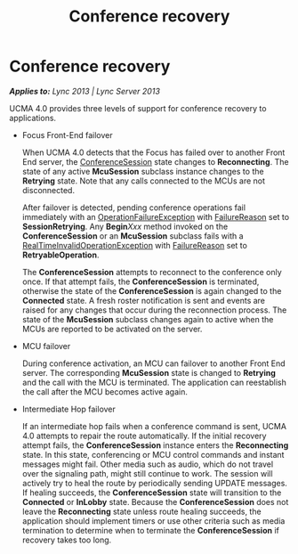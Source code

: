 ﻿---
title: Conference recovery
TOCTitle: Conference recovery
ms:assetid: a857410d-7f32-4850-9815-e0be658781b2
ms:mtpsurl: https://msdn.microsoft.com/en-us/library/Dn466073(v=office.15)
ms:contentKeyID: 57103067
ms.date: 07/25/2014
mtps_version: v=office.15
---

# Conference recovery


_**Applies to:** Lync 2013 | Lync Server 2013_

UCMA 4.0 provides three levels of support for conference recovery to applications.

  - Focus Front-End failover
    
    When UCMA 4.0 detects that the Focus has failed over to another Front End server, the [ConferenceSession](https://msdn.microsoft.com/en-us/library/hh349315\(v=office.15\)) state changes to **Reconnecting**. The state of any active **McuSession** subclass instance changes to the **Retrying** state. Note that any calls connected to the MCUs are not disconnected.
    
    After failover is detected, pending conference operations fail immediately with an [OperationFailureException](https://msdn.microsoft.com/en-us/library/hh161725\(v=office.15\)) with [FailureReason](https://msdn.microsoft.com/en-us/library/hh381130\(v=office.15\)) set to **SessionRetrying**. Any **Begin***Xxx* method invoked on the **ConferenceSession** or an **McuSession** subclass fails with a [RealTimeInvalidOperationException](https://msdn.microsoft.com/en-us/library/hh349003\(v=office.15\)) with [FailureReason](https://msdn.microsoft.com/en-us/library/hh350167\(v=office.15\)) set to **RetryableOperation**.
    
    The **ConferenceSession** attempts to reconnect to the conference only once. If that attempt fails, the **ConferenceSession** is terminated, otherwise the state of the **ConferenceSession** is again changed to the **Connected** state. A fresh roster notification is sent and events are raised for any changes that occur during the reconnection process. The state of the **McuSession** subclass changes again to active when the MCUs are reported to be activated on the server.

  - MCU failover
    
    During conference activation, an MCU can failover to another Front End server. The corresponding **McuSession** state is changed to **Retrying** and the call with the MCU is terminated. The application can reestablish the call after the MCU becomes active again.

  - Intermediate Hop failover
    
    If an intermediate hop fails when a conference command is sent, UCMA 4.0 attempts to repair the route automatically. If the initial recovery attempt fails, the **ConferenceSession** instance enters the **Reconnecting** state. In this state, conferencing or MCU control commands and instant messages might fail. Other media such as audio, which do not travel over the signaling path, might still continue to work. The session will actively try to heal the route by periodically sending UPDATE messages. If healing succeeds, the **ConferenceSession** state will transition to the **Connected** or **InLobby** state. Because the **ConferenceSession** does not leave the **Reconnecting** state unless route healing succeeds, the application should implement timers or use other criteria such as media termination to determine when to terminate the **ConferenceSession** if recovery takes too long.

